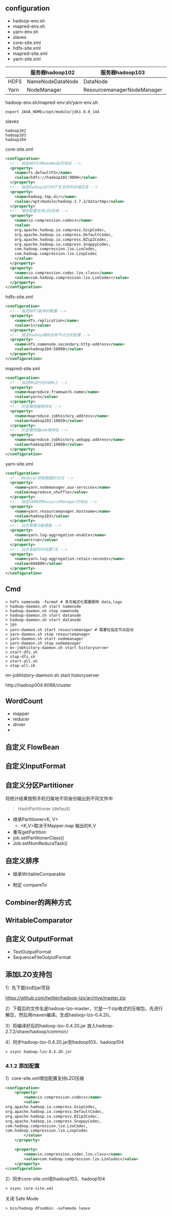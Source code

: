 

## configuration

* hadoop-env.sh
* mapred-env.sh
* yarn-env.sh
* slaves
* core-site.xml
* hdfs-site.xml
* mapred-site.xml
* yarn-site.xml



|      | 服务器hadoop102  | 服务器hadoop103            | 服务器hadoop104           |
| ---- | ---------------- | -------------------------- | ------------------------- |
| HDFS | NameNodeDataNode | DataNode                   | DataNodeSecondaryNameNode |
| Yarn | NodeManager      | ResourcemanagerNodeManager | NodeManager               |



hadoop-env.sh/mapred-env.sh/yarn-env.sh

```shell
export JAVA_HOME=/opt/module/jdk1.8.0_144
```

slaves

```
hadoop102
hadoop103
hadoop104
```

core-site.xml

```xml
<configuration>
  <!-- 指定HDFS中NameNode的地址 -->
  <property>
    <name>fs.defaultFS</name>
    <value>hdfs://hadoop102:9000</value>
  </property>
  <!-- 指定Hadoop运行时产生文件的存储目录 -->
  <property>
    <name>hadoop.tmp.dir</name>
    <value>/opt/module/hadoop-2.7.2/data/tmp</value>
  </property>
  <!-- 增加配置支持LZO压缩 -->
  <property>
    <name>io.compression.codecs</name>
    <value>
    org.apache.hadoop.io.compress.GzipCodec,
    org.apache.hadoop.io.compress.DefaultCodec,
    org.apache.hadoop.io.compress.BZip2Codec,
    org.apache.hadoop.io.compress.SnappyCodec,
    com.hadoop.compression.lzo.LzoCodec,
    com.hadoop.compression.lzo.LzopCodec
    </value>
  </property>
  <property>
    <name>io.compression.codec.lzo.class</name>
    <value>com.hadoop.compression.lzo.LzoCodec</value>
  </property>
</configuration>
```

hdfs-site.xml

```xml
<configuration>
  <!-- 指定HDFS副本的数量 -->
  <property>
    <name>dfs.replication</name>
    <value>1</value>
  </property>
  <!-- 指定Hadoop辅助名称节点主机配置 -->
  <property>
    <name>dfs.namenode.secondary.http-address</name>
    <value>hadoop104:50090</value>
  </property>
</configuration>
```

mapred-site.xml

```xml
<configuration>
  <!-- 指定MR运行在YARN上 -->
  <property>
    <name>mapreduce.framework.name</name>
    <value>yarn</value>
  </property>
  <!-- 历史服务器端地址 -->
  <property>
    <name>mapreduce.jobhistory.address</name>
    <value>hadoop102:10020</value>
  </property>
  <!-- 历史服务器web端地址 -->
  <property>
    <name>mapreduce.jobhistory.webapp.address</name>
    <value>hadoop102:19888</value>
  </property>
</configuration>
```

yarn-site.xml

```xml
<configuration>
  <!-- Reducer获取数据的方式 -->
  <property>
    <name>yarn.nodemanager.aux-services</name>
    <value>mapreduce_shuffle</value>
  </property>
  <!-- 指定YARN的ResourceManager的地址 -->
  <property>
    <name>yarn.resourcemanager.hostname</name>
    <value>hadoop103</value>
  </property>
  <!-- 日志聚集功能使能 -->
  <property>
    <name>yarn.log-aggregation-enable</name>
    <value>true</value>
  </property>
  <!-- 日志保留时间设置7天 -->
  <property>
    <name>yarn.log-aggregation.retain-seconds</name>
    <value>604800</value>
  </property>
</configuration>
```



## Cmd

```shell
> hdfs namenode -format	# 多次格式化需要删除 data,logs
> hadoop-daemon.sh start namenode
> hadoop-daemon.sh stop namenode
> hadoop-daemon.sh start datanode
> hadoop-daemon.sh start datanode
> jps
> yarn-daemon.sh start resourcemanager # 需要在指定节点启动	
> yarn-daemon.sh stop resourcemanager
> yarn-daemon.sh start nodemanager
> yarn-daemon.sh stop nodemanager
> mr-jobhistory-daemon.sh start historyserver
> start-dfs.sh
> stop-dfs.sh
> start-all.sh
> stop-all.sh
```







mr-jobhistory-daemon.sh start historyserver

http://hadoop004:8088/cluster

## WordCount

* mapper
* reducer
* driver
* 

## 自定义 FlowBean

## 自定义InputFormat

## 自定义分区Partitioner

将统计结果按照手机归属地不同省份输出到不同文件中

> HashPartitioner (default)

* 继承Partitioner<K, V>
  * <K,V>取决于Mapper.map 输出的K,V
* 重写getPartition
* job.setPartitionerClass()
* Job.setNumReduceTask()

## 自定义排序

* 继承WritableComparable

* 制定 compareTo

## Combiner的两种方式

## WritableComparator

## 自定义 OutputFormat

* TextOutputFormat
* SequenceFileOutputFormat





## 添加LZO支持包

1）先下载lzo的jar项目

<https://github.com/twitter/hadoop-lzo/archive/master.zip>

2）下载后的文件名是hadoop-lzo-master，它是一个zip格式的压缩包，先进行解压，然后用maven编译。生成hadoop-lzo-0.4.20。

3）将编译好后的hadoop-lzo-0.4.20.jar 放入hadoop-2.7.2/share/hadoop/common/

4）同步hadoop-lzo-0.4.20.jar到hadoop103、hadoop104

```xml
> xsync hadoop-lzo-0.4.20.jar
```

### 4.1.2 添加配置

1）core-site.xml增加配置支持LZO压缩

```xml
<configuration>
    <property>
        <name>io.compression.codecs</name>
        <value>
org.apache.hadoop.io.compress.GzipCodec,
org.apache.hadoop.io.compress.DefaultCodec,
org.apache.hadoop.io.compress.BZip2Codec,
org.apache.hadoop.io.compress.SnappyCodec,
com.hadoop.compression.lzo.LzoCodec,
com.hadoop.compression.lzo.LzopCodec
        </value>
    </property>

    <property>
        <name>io.compression.codec.lzo.class</name>
        <value>com.hadoop.compression.lzo.LzoCodec</value>
    </property>
</configuration>
```





2）同步core-site.xml到hadoop103、hadoop104

```shell
> xsync core-site.xml
```



关闭 Safe Mode

```shell
> bin/hadoop dfsadmin -safemode leave
```





